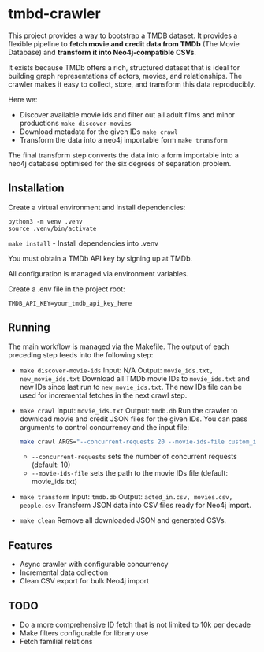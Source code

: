 # tmbd-crawler

This project provides a way to bootstrap a TMDB dataset. It provides a flexible pipeline to **fetch movie and credit data from TMDb** (The Movie Database) and **transform it into Neo4j-compatible CSVs**.

It exists because TMDb offers a rich, structured dataset that is ideal for building graph representations of actors, movies, and relationships. The crawler makes it easy to collect, store, and transform this data reproducibly.

Here we:
* Discover available movie ids and filter out all adult films and minor productions `make discover-movies`
* Download metadata for the given IDs `make crawl`
* Transform the data into a neo4j importable form `make transform`

The final transform step converts the data into a form importable into a neo4j database optimised for the six degrees of separation problem.

## Installation

Create a virtual environment and install dependencies:

```
python3 -m venv .venv
source .venv/bin/activate
```

`make install` - Install dependencies into .venv

You must obtain a TMDb API key by signing up at TMDb.

All configuration is managed via environment variables.

Create a .env file in the project root:

```
TMDB_API_KEY=your_tmdb_api_key_here
```

## Running

The main workflow is managed via the Makefile. The output of each preceding step feeds into the following step:

- `make discover-movie-ids`
  Input: N/A
  Output: `movie_ids.txt, new_movie_ids.txt`
  Download all TMDb movie IDs to `movie_ids.txt` and new IDs since last run to `new_movie_ids.txt`. The new IDs file can be used for incremental fetches in the next crawl step.

- `make crawl`
  Input: `movie_ids.txt`
  Output: `tmdb.db`
  Run the crawler to download movie and credit JSON files for the given IDs. You can pass arguments to control concurrency and the input file:

  ```sh
  make crawl ARGS="--concurrent-requests 20 --movie-ids-file custom_ids.txt"
  ```
  - `--concurrent-requests` sets the number of concurrent requests (default: 10)
  - `--movie-ids-file` sets the path to the movie IDs file (default: movie_ids.txt)

- `make transform`
  Input: `tmdb.db`
  Output: `acted_in.csv, movies.csv, people.csv`
  Transform JSON data into CSV files ready for Neo4j import.

- `make clean`
  Remove all downloaded JSON and generated CSVs.


## Features

- Async crawler with configurable concurrency
- Incremental data collection
- Clean CSV export for bulk Neo4j import

## TODO
- Do a more comprehensive ID fetch that is not limited to 10k per decade
- Make filters configurable for library use
- Fetch familial relations
